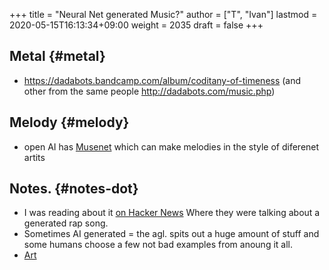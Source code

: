 +++
title = "Neural Net generated Music?"
author = ["T", "Ivan"]
lastmod = 2020-05-15T16:13:34+09:00
weight = 2035
draft = false
+++

## Metal {#metal}

-   <https://dadabots.bandcamp.com/album/coditany-of-timeness>
    (and other from the same people <http://dadabots.com/music.php>)


## Melody {#melody}

-   open AI has [Musenet](https://www.openai.com/blog/musenet/) which can make melodies in the style of
    diferenet artits


## Notes. {#notes-dot}

-   I was reading about it
    [on Hacker News](https://news.ycombinator.com/item?id=22322408) Where they were talking about a generated rap
    song.
-   Sometimes AI generated = the agl. spits out a huge amount of
    stuff and some humans choose a few not bad examples from anoung
    it all.
-   [Art](https://news.ycombinator.com/item?id=22344254)
